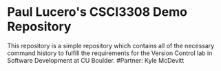 # Paul Lucero's CSCI3308 Demo Repository
This repository is a simple repository which contains all of the necessary command history to fulfill the requirements for the Version Control lab in Software Development at CU Boulder.
#Partner: Kyle McDevitt
